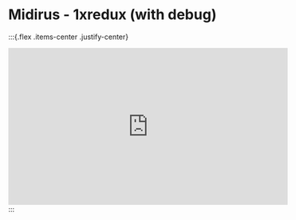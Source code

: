 # Midirus - 1xredux (with debug)




:::{.flex .items-center .justify-center}
<iframe width="560" height="315" src="https://www.youtube.com/embed/SVpuZeCmfm8" title="YouTube video player" frameborder="0" allow="accelerometer; autoplay; clipboard-write; encrypted-media; gyroscope; picture-in-picture" allowfullscreen></iframe>
:::
